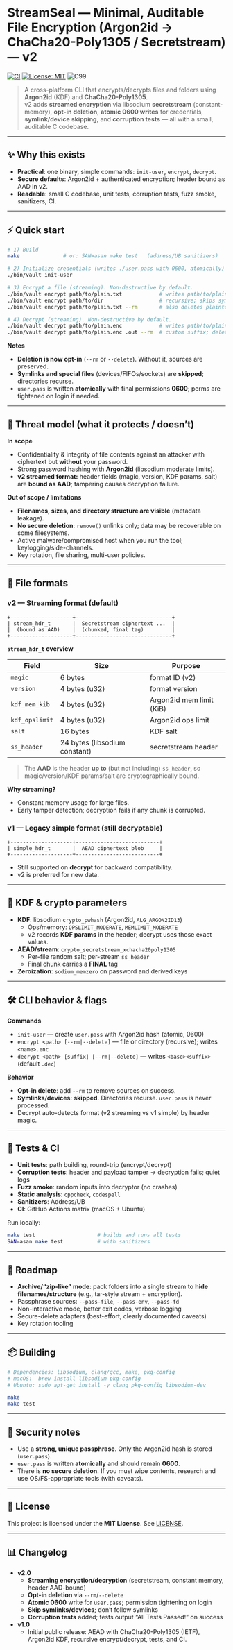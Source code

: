 # StreamSeal — Minimal, Auditable File Encryption (Argon2id → ChaCha20-Poly1305 / Secretstream) — v2

[![CI](https://img.shields.io/github/actions/workflow/status/RaiMUmar/StreamSeal/ci.yml?label=CI&logo=github)](https://github.com/RaiMUmar/StreamSeal/actions)
[![License: MIT](https://img.shields.io/badge/License-MIT-green.svg)](LICENSE)
![C99](https://img.shields.io/badge/C-99-00599C?logo=c&logoColor=white)

> A cross-platform CLI that encrypts/decrypts files and folders using **Argon2id** (KDF) and **ChaCha20-Poly1305**.  
> v2 adds **streamed encryption** via libsodium **secretstream** (constant-memory), **opt-in deletion**, **atomic 0600 writes** for credentials, **symlink/device skipping**, and **corruption tests** — all with a small, auditable C codebase.

---

## ✨ Why this exists

- **Practical**: one binary, simple commands: `init-user`, `encrypt`, `decrypt`.
- **Secure defaults**: Argon2id + authenticated encryption; header bound as AAD in v2.
- **Readable**: small C codebase, unit tests, corruption tests, fuzz smoke, sanitizers, CI.

---

## ⚡ Quick start

```bash
# 1) Build
make              # or: SAN=asan make test   (address/UB sanitizers)

# 2) Initialize credentials (writes ./user.pass with 0600, atomically)
./bin/vault init-user

# 3) Encrypt a file (streaming). Non-destructive by default.
./bin/vault encrypt path/to/plain.txt            # writes path/to/plain.enc
./bin/vault encrypt path/to/dir                  # recursive; skips symlinks/devices
./bin/vault encrypt path/to/plain.txt --rm       # also deletes plaintext on success

# 4) Decrypt (streaming). Non-destructive by default.
./bin/vault decrypt path/to/plain.enc            # writes path/to/plain.dec
./bin/vault decrypt path/to/plain.enc .out --rm  # custom suffix; delete .enc on success
```

**Notes**
- **Deletion is now opt-in** (`--rm` or `--delete`). Without it, sources are preserved.
- **Symlinks and special files** (devices/FIFOs/sockets) are **skipped**; directories recurse.
- `user.pass` is written **atomically** with final permissions **0600**; perms are tightened on login if needed.

---

## 🧠 Threat model (what it protects / doesn’t)

**In scope**

- Confidentiality & integrity of file contents against an attacker with ciphertext but **without** your password.
- Strong password hashing with **Argon2id** (libsodium moderate limits).
- **v2 streamed format:** header fields (magic, version, KDF params, salt) are **bound as AAD**; tampering causes decryption failure.

**Out of scope / limitations**

- **Filenames, sizes, and directory structure are visible** (metadata leakage).
- **No secure deletion**: `remove()` unlinks only; data may be recoverable on some filesystems.
- Active malware/compromised host when you run the tool; keylogging/side-channels.
- Key rotation, file sharing, multi-user policies.

---

## 🧱 File formats

### v2 — **Streaming format** (default)

```
+--------------------+-------------------------------+
| stream_hdr_t       |  Secretstream ciphertext ...  |
|  (bound as AAD)    |  (chunked, final tag)         |
+--------------------+-------------------------------+
```

**`stream_hdr_t` overview**

| Field               | Size                         | Purpose                                   |
|---------------------|------------------------------|-------------------------------------------|
| `magic`             | 6 bytes                      | format ID (v2)                            |
| `version`           | 4 bytes (u32)                | format version                            |
| `kdf_mem_kib`       | 4 bytes (u32)                | Argon2id mem limit (KiB)                  |
| `kdf_opslimit`      | 4 bytes (u32)                | Argon2id ops limit                        |
| `salt`              | 16 bytes                     | KDF salt                                  |
| `ss_header`         | 24 bytes (libsodium constant)| secretstream header                       |

> The **AAD** is the header **up to** (but not including) `ss_header`, so magic/version/KDF params/salt are cryptographically bound.

**Why streaming?**
- Constant memory usage for large files.
- Early tamper detection; decryption fails if any chunk is corrupted.

### v1 — Legacy simple format (still decryptable)

```
+--------------------+---------------------------+
| simple_hdr_t       |  AEAD ciphertext blob     |
+--------------------+---------------------------+
```

- Still supported on **decrypt** for backward compatibility.
- v2 is preferred for new data.

---

## 🔑 KDF & crypto parameters

- **KDF**: libsodium `crypto_pwhash` (Argon2id, `ALG_ARGON2ID13`)
  - Ops/memory: `OPSLIMIT_MODERATE`, `MEMLIMIT_MODERATE`
  - v2 records **KDF params** in the header; decrypt uses those exact values.
- **AEAD/stream**: `crypto_secretstream_xchacha20poly1305`
  - Per-file random salt; per-stream `ss_header`
  - Final chunk carries a **FINAL** tag
- **Zeroization**: `sodium_memzero` on password and derived keys

---

## 🛠️ CLI behavior & flags

**Commands**
- `init-user` — create `user.pass` with Argon2id hash (atomic, 0600)
- `encrypt <path> [--rm|--delete]` — file or directory (recursive); writes `<name>.enc`
- `decrypt <path> [suffix] [--rm|--delete]` — writes `<base><suffix>` (default `.dec`)

**Behavior**
- **Opt-in delete**: add `--rm` to remove sources on success.
- **Symlinks/devices**: **skipped**. Directories recurse. `user.pass` is never processed.
- Decrypt auto-detects format (v2 streaming vs v1 simple) by header magic.

---

## 🧪 Tests & CI

- **Unit tests**: path building, round-trip (encrypt/decrypt)
- **Corruption tests**: header and payload tamper → decryption fails; quiet logs
- **Fuzz smoke**: random inputs into decryptor (no crashes)
- **Static analysis**: `cppcheck`, `codespell`
- **Sanitizers**: Address/UB
- **CI**: GitHub Actions matrix (macOS + Ubuntu)

Run locally:
```bash
make test                    # builds and runs all tests
SAN=asan make test           # with sanitizers
```

---

## 🚧 Roadmap

- **Archive/“zip-like” mode**: pack folders into a single stream to **hide filenames/structure** (e.g., tar-style stream + encryption).
- Passphrase sources: `--pass-file`, `--pass-env`, `--pass-fd`
- Non-interactive mode, better exit codes, verbose logging
- Secure-delete adapters (best-effort, clearly documented caveats)
- Key rotation tooling

---

## 📦 Building

```bash
# Dependencies: libsodium, clang/gcc, make, pkg-config
# macOS:  brew install libsodium pkg-config
# Ubuntu: sudo apt-get install -y clang pkg-config libsodium-dev

make
make test
```

---

## 🔐 Security notes

- Use a **strong, unique passphrase**. Only the Argon2id hash is stored (`user.pass`).
- `user.pass` is written **atomically** and should remain **0600**.
- There is **no secure deletion**. If you must wipe contents, research and use OS/FS-appropriate tools (with caveats).

---

## 📄 License

This project is licensed under the **MIT License**. See [LICENSE](LICENSE).

---

## 📊 Changelog

- **v2.0**
  - **Streaming encryption/decryption** (secretstream, constant memory, header AAD-bound)
  - **Opt-in deletion** via `--rm`/`--delete`
  - **Atomic 0600** write for `user.pass`; permission tightening on login
  - **Skip symlinks/devices**; don’t follow symlinks
  - **Corruption tests** added; tests output “All Tests Passed!” on success
- **v1.0**
  - Initial public release: AEAD with ChaCha20-Poly1305 (IETF), Argon2id KDF, recursive encrypt/decrypt, tests, and CI.
